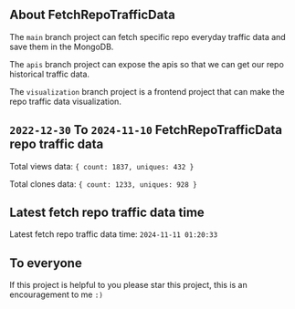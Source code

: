 ## About FetchRepoTrafficData

The `main` branch project can fetch specific repo everyday traffic data and save them in the MongoDB.

The `apis` branch project can expose the apis so that we can get our repo historical traffic data.

The `visualization` branch project is a frontend project that can make the repo traffic data visualization.

## `2022-12-30` To `2024-11-10` FetchRepoTrafficData repo traffic data

Total views data: `{ count: 1837, uniques: 432 }`

Total clones data: `{ count: 1233, uniques: 928 }`

## Latest fetch repo traffic data time

Latest fetch repo traffic data time: `2024-11-11 01:20:33`

## To everyone

If this project is helpful to you please star this project, this is an encouragement to me `:)`



